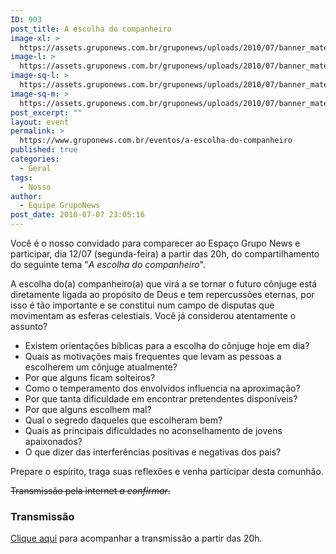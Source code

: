 ```yaml
---
ID: 903
post_title: A escolha do companheiro
image-xl: >
  https://assets.gruponews.com.br/gruponews/uploads/2010/07/banner_materia-escolha.jpg
image-l: >
  https://assets.gruponews.com.br/gruponews/uploads/2010/07/banner_materia-escolha.jpg
image-sq-l: >
  https://assets.gruponews.com.br/gruponews/uploads/2010/07/banner_materia-escolha.jpg
image-sq-m: >
  https://assets.gruponews.com.br/gruponews/uploads/2010/07/banner_materia-escolha-720x307.jpg
post_excerpt: ""
layout: event
permalink: >
  https://www.gruponews.com.br/eventos/a-escolha-do-companheiro
published: true
categories:
  - Geral
tags:
  - Nosso
author:
  - Equipe GrupoNews
post_date: 2010-07-07 23:05:16
---
```

Você é o nosso convidado para comparecer ao Espaço Grupo News e participar, dia 12/07 (segunda-feira) a partir das 20h, do compartilhamento do seguinte tema "<em>A escolha do companheiro</em>".

A escolha do(a) companheiro(a) que virá a se tornar o futuro cônjuge está diretamente ligada ao propósito de Deus e tem repercussões eternas, por isso é tão importante e se constitui num campo de disputas que movimentam as esferas celestiais. Você já considerou atentamente o assunto?
<ul>
	<li>Existem orientações bíblicas para a escolha do cônjuge hoje em dia?</li>
	<li>Quais as motivações mais frequentes que levam as pessoas a escolherem um cônjuge atualmente?</li>
	<li>Por que alguns ficam solteiros?</li>
	<li>Como o temperamento dos envolvidos influencia na aproximação?</li>
	<li>Por que tanta dificuldade em encontrar pretendentes disponíveis?</li>
	<li>Por que alguns escolhem mal?</li>
	<li>Qual o segredo daqueles que escolheram bem?</li>
	<li>Quais as principais dificuldades no aconselhamento de jovens apaixonados?</li>
	<li>O que dizer das interferências positivas e negativas dos pais?</li>
</ul>
Prepare o espírito, traga suas reflexões e venha participar desta comunhão.

<span style="text-decoration: line-through;">Transmissão pela internet <em>a confirmar</em>.</span>
<h3>Transmissão</h3>
<a href="../../webtv/ao-vivo">Clique aqui</a> para acompanhar a transmissão a partir das 20h.